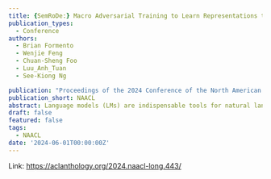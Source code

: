 ```yaml
---
title: {SemRoDe:} Macro Adversarial Training to Learn Representations that are Robust to Word-Level Attacks
publication_types:
  - Conference
authors:
  - Brian Formento
  - Wenjie Feng
  - Chuan-Sheng Foo
  - Luu_Anh_Tuan
  - See-Kiong Ng

publication: "Proceedings of the 2024 Conference of the North American Chapter of the Association for Computational Linguistics"
publication_short: NAACL
abstract: Language models (LMs) are indispensable tools for natural language processing tasks, but their vulnerability to adversarial attacks remains a concern. While current research has explored adversarial training techniques, their improvements to defend against word-level attacks have been limited. In this work, we propose a novel approach called Semantic Robust Defence (SemRoDe), a Macro Adversarial Training strategy to enhance the robustness of LMs. Drawing inspiration from recent studies in the image domain, we investigate and later confirm that in a discrete data setting such as language, adversarial samples generated via word substitutions do indeed belong to an adversarial domain exhibiting a high Wasserstein distance from the base domain. Our method learns a robust representation that bridges these two domains. We hypothesize that if samples were not projected into an adversarial domain, but instead to a domain with minimal shift, it would improve attack robustness. We align the domains by incorporating a new distance-based objective. With this, our model is able to learn more generalized representations by aligning the model’s high-level output features and therefore better handling unseen adversarial samples. This method can be generalized across word embeddings, even when they share minimal overlap at both vocabulary and word-substitution levels. To evaluate the effectiveness of our approach, we conduct experiments on BERT and RoBERTa models on three datasets. The results demonstrate promising state-of-the-art robustness.
draft: false
featured: false
tags:
  - NAACL
date: '2024-06-01T00:00:00Z'
---
```

Link: https://aclanthology.org/2024.naacl-long.443/
